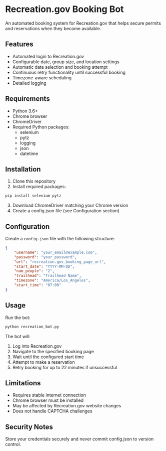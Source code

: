 # Recreation.gov Booking Bot

An automated booking system for Recreation.gov that helps secure permits and reservations when they become available.

## Features

- Automated login to Recreation.gov
- Configurable date, group size, and location settings
- Automatic date selection and booking attempt
- Continuous retry functionality until successful booking
- Timezone-aware scheduling
- Detailed logging

## Requirements

- Python 3.6+
- Chrome browser
- ChromeDriver
- Required Python packages:
  - selenium
  - pytz
  - logging
  - json
  - datetime

## Installation

1. Clone this repository
2. Install required packages:
```bash
pip install selenium pytz
```
3. Download ChromeDriver matching your Chrome version
4. Create a config.json file (see Configuration section)

## Configuration

Create a `config.json` file with the following structure:

```json
{
    "username": "your_email@example.com",
    "password": "your_password",
    "url": "recreation.gov_booking_page_url",
    "start_date": "YYYY-MM-DD",
    "num_people": "2",
    "trailhead": "Trailhead Name",
    "timezone": "America/Los_Angeles",
    "start_time": "07:00"
}
```

## Usage

Run the bot:

```bash
python recreation_bot.py
```

The bot will:
1. Log into Recreation.gov
2. Navigate to the specified booking page
3. Wait until the configured start time
4. Attempt to make a reservation
5. Retry booking for up to 22 minutes if unsuccessful

## Limitations

- Requires stable internet connection
- Chrome browser must be installed
- May be affected by Recreation.gov website changes
- Does not handle CAPTCHA challenges

## Security Notes

Store your credentials securely and never commit config.json to version control.
